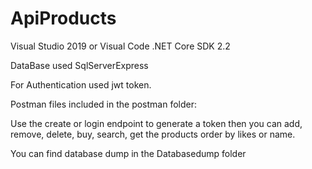 # ApiProducts

Visual Studio 2019 or Visual Code
.NET Core SDK 2.2 

DataBase used SqlServerExpress

For Authentication used jwt token.

Postman files included in the postman folder:

Use the create or login endpoint to generate a token then you can add, remove, delete, buy, search, get the products order by likes or name.

You can find database dump in the Databasedump folder 
